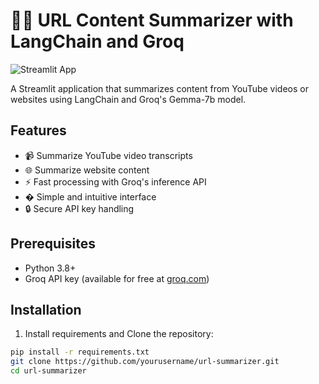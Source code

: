 # 🦜🔗 URL Content Summarizer with LangChain and Groq

![Streamlit App](https://static.streamlit.io/badges/streamlit_badge_black_white.svg)

A Streamlit application that summarizes content from YouTube videos or websites using LangChain and Groq's Gemma-7b model.

## Features

- 📹 Summarize YouTube video transcripts
- 🌐 Summarize website content
- ⚡ Fast processing with Groq's inference API
- � Simple and intuitive interface
- 🔒 Secure API key handling

## Prerequisites

- Python 3.8+
- Groq API key (available for free at [groq.com](https://console.groq.com/))

## Installation

1. Install requirements and Clone the repository:
```bash
pip install -r requirements.txt
git clone https://github.com/yourusername/url-summarizer.git
cd url-summarizer

